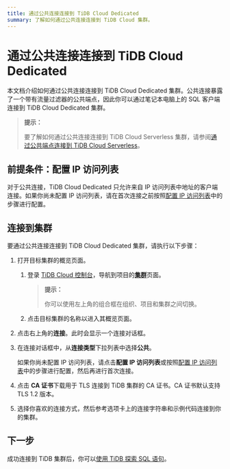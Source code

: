 ```yaml
---
title: 通过公共连接连接到 TiDB Cloud Dedicated
summary: 了解如何通过公共连接连接到 TiDB Cloud 集群。
---
```


# 通过公共连接连接到 TiDB Cloud Dedicated

本文档介绍如何通过公共连接连接到 TiDB Cloud Dedicated 集群。公共连接暴露了一个带有流量过滤器的公共端点，因此你可以通过笔记本电脑上的 SQL 客户端连接到 TiDB Cloud Dedicated 集群。

> **提示：**
>
> 要了解如何通过公共连接连接到 TiDB Cloud Serverless 集群，请参阅[通过公共端点连接到 TiDB Cloud Serverless](/tidb-cloud/connect-via-standard-connection-serverless.md)。

## 前提条件：配置 IP 访问列表

对于公共连接，TiDB Cloud Dedicated 只允许来自 IP 访问列表中地址的客户端连接。如果你尚未配置 IP 访问列表，请在首次连接之前按照[配置 IP 访问列表](/tidb-cloud/configure-ip-access-list.md)中的步骤进行配置。

## 连接到集群

要通过公共连接连接到 TiDB Cloud Dedicated 集群，请执行以下步骤：

1. 打开目标集群的概览页面。

    1. 登录 [TiDB Cloud 控制台](https://tidbcloud.com/)，导航到项目的[**集群**](https://tidbcloud.com/project/clusters)页面。

        > **提示：**
        >
        > 你可以使用左上角的组合框在组织、项目和集群之间切换。

    2. 点击目标集群的名称以进入其概览页面。

2. 点击右上角的**连接**。此时会显示一个连接对话框。

3. 在连接对话框中，从**连接类型**下拉列表中选择**公共**。

    如果你尚未配置 IP 访问列表，请点击**配置 IP 访问列表**或按照[配置 IP 访问列表](/tidb-cloud/configure-ip-access-list.md)中的步骤进行配置，然后再进行首次连接。

4. 点击 **CA 证书**下载用于 TLS 连接到 TiDB 集群的 CA 证书。CA 证书默认支持 TLS 1.2 版本。

5. 选择你喜欢的连接方式，然后参考选项卡上的连接字符串和示例代码连接到你的集群。

## 下一步

成功连接到 TiDB 集群后，你可以[使用 TiDB 探索 SQL 语句](/basic-sql-operations.md)。
